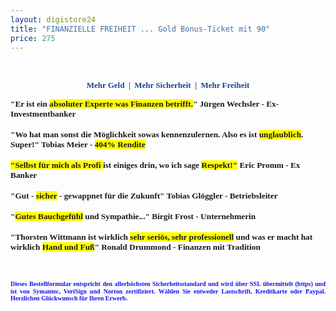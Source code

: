 ```yaml
---
layout: digistore24
title: "FINANZIELLE FREIHEIT ... Gold Bonus-Ticket mit 90"
price: 275
---
```

<p style="text-align:center;">&#xA0;</p>
<p style="text-align:center;"><span style="font-size:small;"><strong><span style="color:#18468b;font-family:Verdana, &apos;sans-serif&apos;;">Mehr Geld&#xA0; |&#xA0; Mehr Sicherheit&#xA0; |&#xA0; Mehr Freiheit</span></strong></span></p>
<p class="MsoNormal" style="margin:0cm 0cm 0pt;line-height:normal;text-align:left;"><span style="font-family:Calibri;"><strong><span style="font-size:10pt;">&quot;Er ist ein <span style="background-color:#ffff00;">absoluter Experte was Finanzen betrifft.</span>&quot; J&#xFC;rgen Wechsler - Ex-Investmentbanker &#xA0;</span></strong></span></p>
<p class="MsoNormal" style="margin:0cm 0cm 0pt;line-height:normal;text-align:left;">&#xA0;</p>
<p class="MsoNormal" style="margin:0cm 0cm 0pt;line-height:normal;text-align:left;"><span style="font-family:Calibri;"><strong><span style="font-size:10pt;">&quot;Wo hat man sonst die M&#xF6;glichkeit sowas kennenzulernen. Also es ist <span style="background-color:#ffff00;">unglaublich</span>. Super!&quot; Tobias Meier - <span style="background-color:#ffff00;">404% Rendite <br></span></span></strong></span></p>
<p class="MsoNormal" style="margin:0cm 0cm 0pt;line-height:normal;text-align:left;">&#xA0;</p>
<p class="MsoNormal" style="margin:0cm 0cm 0pt;line-height:normal;text-align:left;"><span style="font-family:Calibri;"><strong><span style="font-size:10pt;"><span style="background-color:#ffff00;">&quot;Selbst f&#xFC;r mich als Profi </span>ist einiges drin, wo ich sage<span style="background-color:#ffffff;"> <span style="background-color:#ffff00;">Respekt!&quot;</span></span> Eric Promm - Ex Banker</span></strong></span></p>
<p class="MsoNormal" style="margin:0cm 0cm 0pt;line-height:normal;text-align:left;">&#xA0;</p>
<p class="MsoNormal" style="margin:0cm 0cm 0pt;line-height:normal;text-align:left;"><span style="font-family:Calibri;"><strong><span style="font-size:10pt;">&quot;Gut - <span style="background-color:#ffff00;">sicher</span> - gewappnet f&#xFC;r die Zukunft&quot; Tobias Gl&#xF6;ggler - Betriebsleiter</span></strong></span></p>
<p class="MsoNormal" style="margin:0cm 0cm 0pt;line-height:normal;text-align:left;">&#xA0;</p>
<p class="MsoNormal" style="margin:0cm 0cm 0pt;line-height:normal;text-align:left;"><span style="font-family:Calibri;"><strong><span style="font-size:10pt;">&quot;<span style="background-color:#ffff00;">Gutes Bauchgef&#xFC;hl</span> und Sympathie...&quot; Birgit Frost - Unternehmerin</span></strong></span></p>
<p class="MsoNormal" style="margin:0cm 0cm 0pt;line-height:normal;text-align:left;">&#xA0;</p>
<p class="MsoNormal" style="margin:0cm 0cm 0pt;line-height:normal;text-align:left;"><span style="font-family:Calibri;"><strong><span style="font-size:10pt;">&quot;Thorsten Wittmann ist wirklich <span style="background-color:#ffff00;">sehr seri&#xF6;s, sehr professionell</span> und was er macht hat wirklich <span style="background-color:#ffff00;">Hand und Fu&#xDF;</span>&quot; Ronald Drummond - Finanzen mit Tradition</span></strong></span></p>
<p>&#xA0;</p>
<p style="text-align:justify;"><strong><span style="color:#1410ee;line-height:115%;font-family:Verdana, &apos;sans-serif&apos;;font-size:7.5pt;">Dieses Bestellformular entspricht den allerh&#xF6;chsten Sicherheitsstandard und wird &#xFC;ber SSL &#xFC;bermittelt (https) und ist von Symantec, VeriSign und Norton zertifiziert. W&#xE4;hlen Sie entweder Lastschrift, Kreditkarte oder Paypal. Herzlichen Gl&#xFC;ckwunsch f&#xFC;r Ihren Erwerb.</span></strong></p>